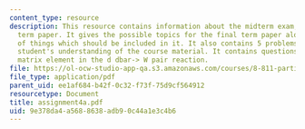 ```yaml
---
content_type: resource
description: This resource contains information about the midterm exam, and the final
  term paper. It gives the possible topics for the final term paper along with list
  of things which should be included in it. It also contains 5 problems to test the
  student's understanding of the course material. It contains questions interaction
  matrix element in the d dbar-> W pair reaction.
file: https://ol-ocw-studio-app-qa.s3.amazonaws.com/courses/8-811-particle-physics-ii-fall-2005/9e378da4a5688638adb90c44a1e3c4b6_assignment4a.pdf
file_type: application/pdf
parent_uid: ee1af684-b42f-0c32-f73f-75d9cf564912
resourcetype: Document
title: assignment4a.pdf
uid: 9e378da4-a568-8638-adb9-0c44a1e3c4b6
---
```

